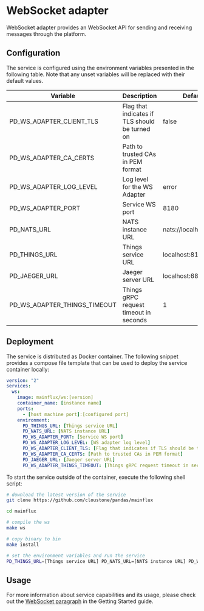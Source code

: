 # WebSocket adapter

WebSocket adapter provides an WebSocket API for sending and receiving messages through the platform.

## Configuration

The service is configured using the environment variables presented in the
following table. Note that any unset variables will be replaced with their
default values.

| Variable                     | Description                                    | Default               |
|------------------------------|------------------------------------------------|-----------------------|
| PD_WS_ADAPTER_CLIENT_TLS     | Flag that indicates if TLS should be turned on | false                 |
| PD_WS_ADAPTER_CA_CERTS       | Path to trusted CAs in PEM format              |                       |
| PD_WS_ADAPTER_LOG_LEVEL      | Log level for the WS Adapter                   | error                 |
| PD_WS_ADAPTER_PORT           | Service WS port                                | 8180                  |
| PD_NATS_URL                  | NATS instance URL                              | nats://localhost:4222 |
| PD_THINGS_URL                | Things service URL                             | localhost:8181        |
| PD_JAEGER_URL                | Jaeger server URL                              | localhost:6831        |
| PD_WS_ADAPTER_THINGS_TIMEOUT | Things gRPC request timeout in seconds         | 1                     |

## Deployment

The service is distributed as Docker container. The following snippet provides
a compose file template that can be used to deploy the service container locally:

```yaml
version: "2"
services:
  ws:
    image: mainflux/ws:[version]
    container_name: [instance name]
    ports:
      - [host machine port]:[configured port]
    environment:
      PD_THINGS_URL: [Things service URL]
      PD_NATS_URL: [NATS instance URL]
      PD_WS_ADAPTER_PORT: [Service WS port]
      PD_WS_ADAPTER_LOG_LEVEL: [WS adapter log level]
      PD_WS_ADAPTER_CLIENT_TLS: [Flag that indicates if TLS should be turned on]
      PD_WS_ADAPTER_CA_CERTS: [Path to trusted CAs in PEM format]
      PD_JAEGER_URL: [Jaeger server URL]
      PD_WS_ADAPTER_THINGS_TIMEOUT: [Things gRPC request timeout in seconds]
```

To start the service outside of the container, execute the following shell script:

```bash
# download the latest version of the service
git clone https://github.com/cloustone/pandas/mainflux

cd mainflux

# compile the ws
make ws

# copy binary to bin
make install

# set the environment variables and run the service
PD_THINGS_URL=[Things service URL] PD_NATS_URL=[NATS instance URL] PD_WS_ADAPTER_PORT=[Service WS port] PD_WS_ADAPTER_LOG_LEVEL=[WS adapter log level] PD_WS_ADAPTER_CLIENT_TLS=[Flag that indicates if TLS should be turned on] PD_WS_ADAPTER_CA_CERTS=[Path to trusted CAs in PEM format] PD_JAEGER_URL=[Jaeger server URL] PD_WS_ADAPTER_THINGS_TIMEOUT=[Things gRPC request timeout in seconds] $GOBIN/mainflux-ws
```

## Usage

For more information about service capabilities and its usage, please check out
the [WebSocket paragraph](https://mainflux.readthedocs.io/en/latest/messaging/#websocket) in the Getting Started guide.
